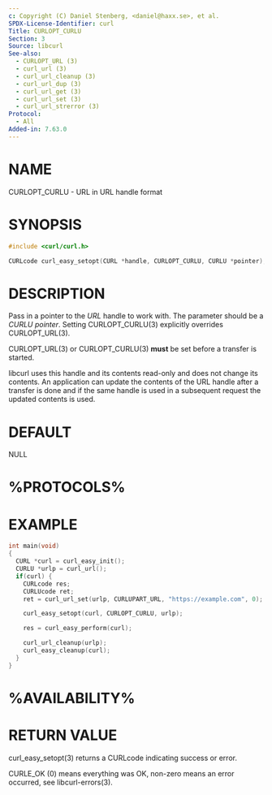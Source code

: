 ```yaml
---
c: Copyright (C) Daniel Stenberg, <daniel@haxx.se>, et al.
SPDX-License-Identifier: curl
Title: CURLOPT_CURLU
Section: 3
Source: libcurl
See-also:
  - CURLOPT_URL (3)
  - curl_url (3)
  - curl_url_cleanup (3)
  - curl_url_dup (3)
  - curl_url_get (3)
  - curl_url_set (3)
  - curl_url_strerror (3)
Protocol:
  - All
Added-in: 7.63.0
---
```


# NAME

CURLOPT_CURLU - URL in URL handle format

# SYNOPSIS

~~~c
#include <curl/curl.h>

CURLcode curl_easy_setopt(CURL *handle, CURLOPT_CURLU, CURLU *pointer);
~~~

# DESCRIPTION

Pass in a pointer to the *URL* handle to work with. The parameter should be a
*CURLU pointer*. Setting CURLOPT_CURLU(3) explicitly overrides
CURLOPT_URL(3).

CURLOPT_URL(3) or CURLOPT_CURLU(3) **must** be set before a
transfer is started.

libcurl uses this handle and its contents read-only and does not change its
contents. An application can update the contents of the URL handle after a
transfer is done and if the same handle is used in a subsequent request the
updated contents is used.

# DEFAULT

NULL

# %PROTOCOLS%

# EXAMPLE

~~~c
int main(void)
{
  CURL *curl = curl_easy_init();
  CURLU *urlp = curl_url();
  if(curl) {
    CURLcode res;
    CURLUcode ret;
    ret = curl_url_set(urlp, CURLUPART_URL, "https://example.com", 0);

    curl_easy_setopt(curl, CURLOPT_CURLU, urlp);

    res = curl_easy_perform(curl);

    curl_url_cleanup(urlp);
    curl_easy_cleanup(curl);
  }
}
~~~

# %AVAILABILITY%

# RETURN VALUE

curl_easy_setopt(3) returns a CURLcode indicating success or error.

CURLE_OK (0) means everything was OK, non-zero means an error occurred, see
libcurl-errors(3).

